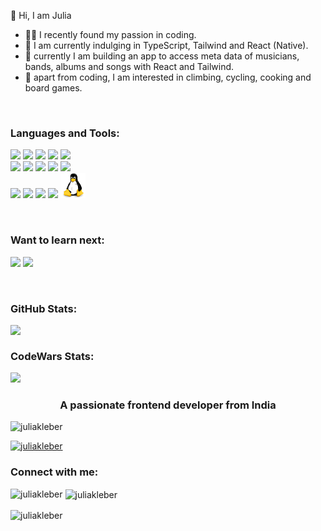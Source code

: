 👋 Hi, I am Julia
- 👩‍💻️  I recently found my passion in coding.
- 🌱  I am currently indulging in TypeScript, Tailwind and React (Native).
- 🔭  currently I am building an app to access meta data of musicians, bands, albums and songs with React and Tailwind.
- 👀  apart from coding, I am interested in climbing, cycling, cooking and board games.
<br>

<h3>Languages and Tools:</h3>
<p>
  <img src="https://cdn.jsdelivr.net/gh/devicons/devicon/icons/html5/html5-original-wordmark.svg" height=40px />
  <img src="https://cdn.jsdelivr.net/gh/devicons/devicon/icons/css3/css3-original-wordmark.svg" height=40px />
  <img src="https://cdn.jsdelivr.net/gh/devicons/devicon/icons/sass/sass-original.svg" height=40px height=40px />
  <img src="https://cdn.jsdelivr.net/gh/devicons/devicon/icons/bootstrap/bootstrap-original.svg" height=40px />
  <img src="https://cdn.jsdelivr.net/gh/devicons/devicon/icons/tailwindcss/tailwindcss-plain.svg" height=40px />
  <br>
  <img src="https://cdn.jsdelivr.net/gh/devicons/devicon/icons/javascript/javascript-original.svg" height=40px />
  <img src="https://cdn.jsdelivr.net/gh/devicons/devicon/icons/react/react-original.svg" height=40px />
  <img src="https://github.com/JuliaKleber/JuliaKleber/assets/142741980/ff6baf72-698b-4733-98c5-30e6b68193cc" height=40px />
  <img src="https://cdn.jsdelivr.net/gh/devicons/devicon/icons/ruby/ruby-original.svg" height=40px />
  <img src="https://cdn.jsdelivr.net/gh/devicons/devicon/icons/rails/rails-plain-wordmark.svg" height=40px />
  <br>
  <img src="https://cdn.jsdelivr.net/gh/devicons/devicon/icons/git/git-original.svg" height=40px />
  <img src="https://cdn.jsdelivr.net/gh/devicons/devicon/icons/github/github-original.svg" height=40px />
  <img src="https://cdn.jsdelivr.net/gh/devicons/devicon/icons/heroku/heroku-original.svg" height=40px />
  <img src="https://cdn.jsdelivr.net/gh/devicons/devicon/icons/vscode/vscode-original.svg" height=40px />
  <img src="https://raw.githubusercontent.com/devicons/devicon/master/icons/linux/linux-original.svg" height=40px />
</p>
<br>

<h3>Want to learn next:</h3>
<p>
  <img src="https://cdn.jsdelivr.net/gh/devicons/devicon/icons/typescript/typescript-original.svg" height=40px />
  <img src="https://cdn.jsdelivr.net/gh/devicons/devicon/icons/nestjs/nestjs-plain.svg" height=40px />
</p>

<br>

<h3>GitHub Stats:</h3>
<p><img align="left" src="https://github-readme-stats.vercel.app/api?username=juliakleber&show_icons=true&locale=en" /></p>

<br>

<h3>CodeWars Stats:</h3>
<img src="https://www.codewars.com/users/Drempels/badges/large" height=30px />







<h3 align="center">A passionate frontend developer from India</h3>

<p align="left"> <img src="https://komarev.com/ghpvc/?username=juliakleber&label=Profile%20views&color=0e75b6&style=flat" alt="juliakleber" /> </p>

<p align="left"> <a href="https://github.com/ryo-ma/github-profile-trophy"><img src="https://github-profile-trophy.vercel.app/?username=juliakleber" alt="juliakleber" /></a> </p>

<h3 align="left">Connect with me:</h3>
<p align="left">
</p>

<p><img align="left" src="https://github-readme-stats.vercel.app/api/top-langs?username=juliakleber&show_icons=true&locale=en&layout=compact" alt="juliakleber" /></p>

<p>&nbsp;<img align="center" src="https://github-readme-stats.vercel.app/api?username=juliakleber&show_icons=true&locale=en" alt="juliakleber" /></p>

<p><img align="center" src="https://github-readme-streak-stats.herokuapp.com/?user=juliakleber&" alt="juliakleber" /></p>

